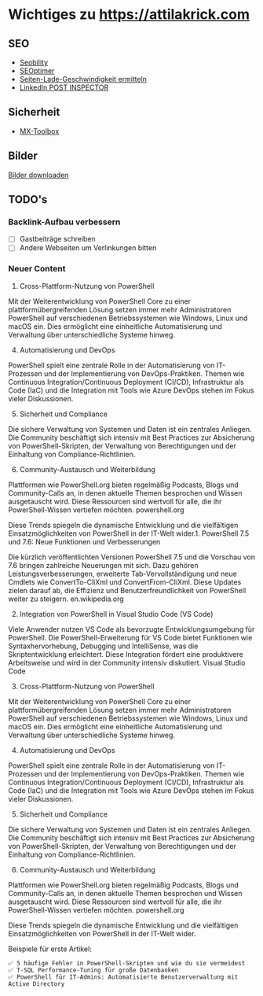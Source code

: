 # Wichtiges zu https://attilakrick.com

## SEO

- [Seobility](https://www.seobility.net/de/)
- [SEOptimer](https://www.seoptimer.com)
- [Seiten-Lade-Geschwindigkeit ermitteln](https://pagespeed.web.dev)
- [LinkedIn POST INSPECTOR](https://www.linkedin.com/post-inspector/inspect/https:%2F%2Fattilakrick.com%2F)

## Sicherheit

- [MX-Toolbox](https://mxtoolbox.com/emailhealth/attilakrick.com/)

## Bilder

[Bilder downloaden](https://unsplash.com/de)

## TODO's

### Backlink-Aufbau verbessern

- [ ] Gastbeiträge schreiben  
- [ ] Andere Webseiten um Verlinkungen bitten  

### Neuer Content



1. Cross-Plattform-Nutzung von PowerShell

Mit der Weiterentwicklung von PowerShell Core zu einer plattformübergreifenden Lösung setzen immer mehr Administratoren PowerShell auf verschiedenen Betriebssystemen wie Windows, Linux und macOS ein. Dies ermöglicht eine einheitliche Automatisierung und Verwaltung über unterschiedliche Systeme hinweg.

4. Automatisierung und DevOps

PowerShell spielt eine zentrale Rolle in der Automatisierung von IT-Prozessen und der Implementierung von DevOps-Praktiken. Themen wie Continuous Integration/Continuous Deployment (CI/CD), Infrastruktur als Code (IaC) und die Integration mit Tools wie Azure DevOps stehen im Fokus vieler Diskussionen.

5. Sicherheit und Compliance

Die sichere Verwaltung von Systemen und Daten ist ein zentrales Anliegen. Die Community beschäftigt sich intensiv mit Best Practices zur Absicherung von PowerShell-Skripten, der Verwaltung von Berechtigungen und der Einhaltung von Compliance-Richtlinien.

6. Community-Austausch und Weiterbildung

Plattformen wie PowerShell.org bieten regelmäßig Podcasts, Blogs und Community-Calls an, in denen aktuelle Themen besprochen und Wissen ausgetauscht wird. Diese Ressourcen sind wertvoll für alle, die ihr PowerShell-Wissen vertiefen möchten.
powershell.org

Diese Trends spiegeln die dynamische Entwicklung und die vielfältigen Einsatzmöglichkeiten von PowerShell in der IT-Welt wider.1. PowerShell 7.5 und 7.6: Neue Funktionen und Verbesserungen

Die kürzlich veröffentlichten Versionen PowerShell 7.5 und die Vorschau von 7.6 bringen zahlreiche Neuerungen mit sich. Dazu gehören Leistungsverbesserungen, erweiterte Tab-Vervollständigung und neue Cmdlets wie ConvertTo-CliXml und ConvertFrom-CliXml. Diese Updates zielen darauf ab, die Effizienz und Benutzerfreundlichkeit von PowerShell weiter zu steigern.
en.wikipedia.org

2. Integration von PowerShell in Visual Studio Code (VS Code)

Viele Anwender nutzen VS Code als bevorzugte Entwicklungsumgebung für PowerShell. Die PowerShell-Erweiterung für VS Code bietet Funktionen wie Syntaxhervorhebung, Debugging und IntelliSense, was die Skriptentwicklung erleichtert. Diese Integration fördert eine produktivere Arbeitsweise und wird in der Community intensiv diskutiert.
Visual Studio Code

3. Cross-Plattform-Nutzung von PowerShell

Mit der Weiterentwicklung von PowerShell Core zu einer plattformübergreifenden Lösung setzen immer mehr Administratoren PowerShell auf verschiedenen Betriebssystemen wie Windows, Linux und macOS ein. Dies ermöglicht eine einheitliche Automatisierung und Verwaltung über unterschiedliche Systeme hinweg. 

4. Automatisierung und DevOps

PowerShell spielt eine zentrale Rolle in der Automatisierung von IT-Prozessen und der Implementierung von DevOps-Praktiken. Themen wie Continuous Integration/Continuous Deployment (CI/CD), Infrastruktur als Code (IaC) und die Integration mit Tools wie Azure DevOps stehen im Fokus vieler Diskussionen.

5. Sicherheit und Compliance

Die sichere Verwaltung von Systemen und Daten ist ein zentrales Anliegen. Die Community beschäftigt sich intensiv mit Best Practices zur Absicherung von PowerShell-Skripten, der Verwaltung von Berechtigungen und der Einhaltung von Compliance-Richtlinien.

6. Community-Austausch und Weiterbildung

Plattformen wie PowerShell.org bieten regelmäßig Podcasts, Blogs und Community-Calls an, in denen aktuelle Themen besprochen und Wissen ausgetauscht wird. Diese Ressourcen sind wertvoll für alle, die ihr PowerShell-Wissen vertiefen möchten.
powershell.org

Diese Trends spiegeln die dynamische Entwicklung und die vielfältigen Einsatzmöglichkeiten von PowerShell in der IT-Welt wider.

Beispiele für erste Artikel:

    ✅ 5 häufige Fehler in PowerShell-Skripten und wie du sie vermeidest
    ✅ T-SQL Performance-Tuning für große Datenbanken
    ✅ PowerShell für IT-Admins: Automatisierte Benutzerverwaltung mit Active Directory